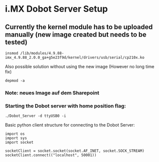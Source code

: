 # i.MX Dobot Server Setup 

## Currently the kernel module has to be uploaded manually (new image created but needs to be tested)

```
insmod /lib/modules/4.9.88-imx_4.9.88_2.0.0_ga+g5e23f9d/kernel/drivers/usb/serial/cp210x.ko

```

Also possible solution without using the new image (However no long time fix)

```
depmod -a
```

### Note: neues Image auf dem Sharepoint

### Starting the Dobot server with home position flag:
```
./Dobot_Server -d ttyUSB0 -i
```

Basic python client structure for connecting to the Dobot Server: 

```
import os
import sys
import socket

socketClient = socket.socket(socket.AF_INET, socket.SOCK_STREAM)
socketClient.connect(("localhost", 50001))
